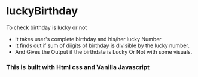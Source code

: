 # luckyBirthday
To check birthday is lucky or not

-  It takes user's complete birthday and his/her lucky Number
- It finds out if sum of diigits of birthday is divisible by the lucky number. 
- And Gives the Output if the birthdate is Lucky Or Not with some visuals.



### This is built with Html css and Vanilla Javascript
